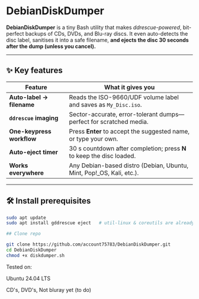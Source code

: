 # DebianDiskDumper

**DebianDiskDumper** is a tiny Bash utility that makes *ddrescue-powered*, bit-perfect backups of CDs, DVDs, and Blu-ray discs. It even auto-detects the disc label, sanitises it into a safe filename, **and ejects the disc 30 seconds after the dump (unless you cancel).**

---

## ✨ Key features

| Feature | What it gives you |
|---------|------------------|
| **Auto-label → filename** | Reads the ISO-9660/UDF volume label and saves as `My_Disc.iso`. |
| **`ddrescue` imaging** | Sector-accurate, error-tolerant dumps—perfect for scratched media. |
| **One-keypress workflow** | Press **Enter** to accept the suggested name, or type your own. |
| **Auto-eject timer** | 30 s countdown after completion; press **N** to keep the disc loaded. |
| **Works everywhere** | Any Debian-based distro (Debian, Ubuntu, Mint, Pop!\_OS, Kali, etc.). |

---

## 🛠 Install prerequisites

```bash
sudo apt update
sudo apt install gddrescue eject   # util-linux & coreutils are already there

## Clone repo

git clone https://github.com/account75783/DebianDiskDumper.git
cd DebianDiskDumper
chmod +x diskdumper.sh
```
Tested on:

Ubuntu 24.04 LTS

CD's, DVD's, Not bluray yet (to do)

